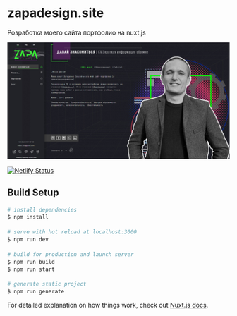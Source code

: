 # zapadesign.site
Розработка моего сайта портфолио на nuxt.js

![](/static/zapadesign_home_preview.jpg)

[![Netlify Status](https://api.netlify.com/api/v1/badges/09521260-b80e-487d-a503-38dc670d046b/deploy-status)](https://app.netlify.com/sites/zapadesign/deploys)

## Build Setup

```bash
# install dependencies
$ npm install

# serve with hot reload at localhost:3000
$ npm run dev

# build for production and launch server
$ npm run build
$ npm run start

# generate static project
$ npm run generate
```

For detailed explanation on how things work, check out [Nuxt.js docs](https://nuxtjs.org).
